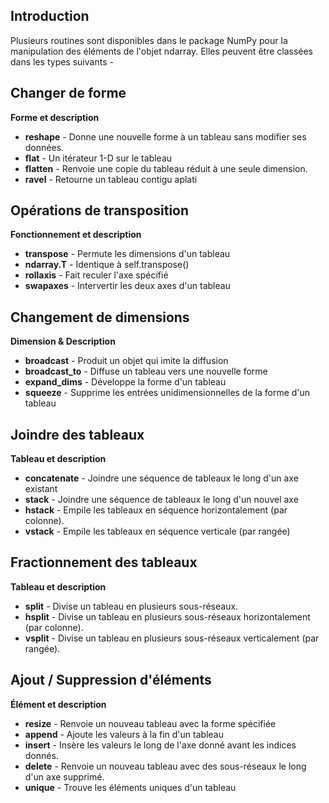 ## Introduction

Plusieurs routines sont disponibles dans le package NumPy pour la manipulation des éléments de l'objet ndarray. Elles peuvent être classées dans les types suivants -

## Changer de forme

**Forme et description**

- **reshape** - Donne une nouvelle forme à un tableau sans modifier ses données.
- **flat** - Un itérateur 1-D sur le tableau
- **flatten** - Renvoie une copie du tableau réduit à une seule dimension.
- **ravel** - Retourne un tableau contigu aplati

## Opérations de transposition

**Fonctionnement et description**

- **transpose** - Permute les dimensions d'un tableau
- **ndarray.T** - Identique à self.transpose()
- **rollaxis** - Fait reculer l'axe spécifié
- **swapaxes** - Intervertir les deux axes d'un tableau

## Changement de dimensions

**Dimension & Description**

- **broadcast** - Produit un objet qui imite la diffusion
- **broadcast_to** - Diffuse un tableau vers une nouvelle forme
- **expand_dims** - Développe la forme d'un tableau
- **squeeze** - Supprime les entrées unidimensionnelles de la forme d'un tableau

## Joindre des tableaux

**Tableau et description**

- **concatenate** - Joindre une séquence de tableaux le long d'un axe existant
- **stack** - Joindre une séquence de tableaux le long d'un nouvel axe
- **hstack** - Empile les tableaux en séquence horizontalement (par colonne).
- **vstack** - Empile les tableaux en séquence verticale (par rangée)

## Fractionnement des tableaux

**Tableau et description**

- **split** - Divise un tableau en plusieurs sous-réseaux.
- **hsplit** - Divise un tableau en plusieurs sous-réseaux horizontalement (par colonne).
- **vsplit** - Divise un tableau en plusieurs sous-réseaux verticalement (par rangée).

## Ajout / Suppression d'éléments

**Élément et description**

- **resize** - Renvoie un nouveau tableau avec la forme spécifiée
- **append** - Ajoute les valeurs à la fin d'un tableau
- **insert** - Insère les valeurs le long de l'axe donné avant les indices donnés.
- **delete** - Renvoie un nouveau tableau avec des sous-réseaux le long d'un axe supprimé.
- **unique** - Trouve les éléments uniques d'un tableau